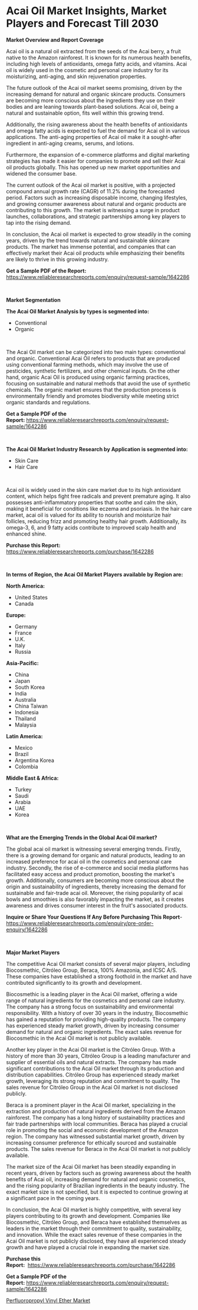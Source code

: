 <p><h1>Acai Oil Market Insights, Market Players and Forecast Till 2030</h1></p><p><strong>Market Overview and Report Coverage</strong></p>
<p><p>Acai oil is a natural oil extracted from the seeds of the Acai berry, a fruit native to the Amazon rainforest. It is known for its numerous health benefits, including high levels of antioxidants, omega fatty acids, and vitamins. Acai oil is widely used in the cosmetic and personal care industry for its moisturizing, anti-aging, and skin rejuvenation properties.</p><p>The future outlook of the Acai oil market seems promising, driven by the increasing demand for natural and organic skincare products. Consumers are becoming more conscious about the ingredients they use on their bodies and are leaning towards plant-based solutions. Acai oil, being a natural and sustainable option, fits well within this growing trend.</p><p>Additionally, the rising awareness about the health benefits of antioxidants and omega fatty acids is expected to fuel the demand for Acai oil in various applications. The anti-aging properties of Acai oil make it a sought-after ingredient in anti-aging creams, serums, and lotions.</p><p>Furthermore, the expansion of e-commerce platforms and digital marketing strategies has made it easier for companies to promote and sell their Acai oil products globally. This has opened up new market opportunities and widened the consumer base.</p><p>The current outlook of the Acai oil market is positive, with a projected compound annual growth rate (CAGR) of 11.2% during the forecasted period. Factors such as increasing disposable income, changing lifestyles, and growing consumer awareness about natural and organic products are contributing to this growth. The market is witnessing a surge in product launches, collaborations, and strategic partnerships among key players to tap into the rising demand.</p><p>In conclusion, the Acai oil market is expected to grow steadily in the coming years, driven by the trend towards natural and sustainable skincare products. The market has immense potential, and companies that can effectively market their Acai oil products while emphasizing their benefits are likely to thrive in this growing industry.</p></p>
<p><strong>Get a Sample PDF of the Report:</strong> <a href="https://www.reliableresearchreports.com/enquiry/request-sample/1642286">https://www.reliableresearchreports.com/enquiry/request-sample/1642286</a></p>
<p>&nbsp;</p>
<p><strong>Market Segmentation</strong></p>
<p><strong>The Acai Oil Market Analysis by types is segmented into:</strong></p>
<p><ul><li>Conventional</li><li>Organic</li></ul></p>
<p>&nbsp;</p>
<p><p>The Acai Oil market can be categorized into two main types: conventional and organic. Conventional Acai Oil refers to products that are produced using conventional farming methods, which may involve the use of pesticides, synthetic fertilizers, and other chemical inputs. On the other hand, organic Acai Oil is produced using organic farming practices, focusing on sustainable and natural methods that avoid the use of synthetic chemicals. The organic market ensures that the production process is environmentally friendly and promotes biodiversity while meeting strict organic standards and regulations.</p></p>
<p><strong>Get a Sample PDF of the Report:</strong>&nbsp;<a href="https://www.reliableresearchreports.com/enquiry/request-sample/1642286">https://www.reliableresearchreports.com/enquiry/request-sample/1642286</a></p>
<p>&nbsp;</p>
<p><strong>The Acai Oil Market Industry Research by Application is segmented into:</strong></p>
<p><ul><li>Skin Care</li><li>Hair Care</li></ul></p>
<p>&nbsp;</p>
<p><p>Acai oil is widely used in the skin care market due to its high antioxidant content, which helps fight free radicals and prevent premature aging. It also possesses anti-inflammatory properties that soothe and calm the skin, making it beneficial for conditions like eczema and psoriasis. In the hair care market, acai oil is valued for its ability to nourish and moisturize hair follicles, reducing frizz and promoting healthy hair growth. Additionally, its omega-3, 6, and 9 fatty acids contribute to improved scalp health and enhanced shine.</p></p>
<p><strong>Purchase this Report:</strong>&nbsp; <a href="https://www.reliableresearchreports.com/purchase/1642286">https://www.reliableresearchreports.com/purchase/1642286</a></p>
<p>&nbsp;</p>
<p><strong>In terms of Region, the Acai Oil Market Players available by Region are:</strong></p>
<p>
    <p> <strong> North America: </strong>
        <ul>
            <li>United States</li>
            <li>Canada</li>
        </ul>
        </p> 
    <p> <strong> Europe: </strong>
        <ul>
            <li>Germany</li>
            <li>France</li>
            <li>U.K.</li>
            <li>Italy</li>
            <li>Russia</li>
        </ul>
        </p> 
    <p> <strong> Asia-Pacific: </strong>
        <ul>
            <li>China</li>
            <li>Japan</li>
            <li>South Korea</li>
            <li>India</li>
            <li>Australia</li>
            <li>China Taiwan</li>
            <li>Indonesia</li>
            <li>Thailand</li>
            <li>Malaysia</li>
        </ul>
        </p> 
    <p> <strong> Latin America: </strong>
        <ul>
            <li>Mexico</li>
            <li>Brazil</li>
            <li>Argentina Korea</li>
            <li>Colombia</li>
        </ul>
        </p> 
    <p> <strong> Middle East & Africa: </strong>
        <ul>
            <li>Turkey</li>
            <li>Saudi</li>
            <li>Arabia</li>
            <li>UAE</li>
            <li>Korea</li>
        </ul>
    </p>
    </p>
<p>&nbsp;</p>
<p><strong>What are the Emerging Trends in the Global Acai Oil market?</strong></p>
<p><p>The global acai oil market is witnessing several emerging trends. Firstly, there is a growing demand for organic and natural products, leading to an increased preference for acai oil in the cosmetics and personal care industry. Secondly, the rise of e-commerce and social media platforms has facilitated easy access and product promotion, boosting the market's growth. Additionally, consumers are becoming more conscious about the origin and sustainability of ingredients, thereby increasing the demand for sustainable and fair-trade acai oil. Moreover, the rising popularity of acai bowls and smoothies is also favorably impacting the market, as it creates awareness and drives consumer interest in the fruit's associated products.</p></p>
<p><strong>Inquire or Share Your Questions If Any Before Purchasing This Report</strong>- <a href="https://www.reliableresearchreports.com/enquiry/pre-order-enquiry/1642286">https://www.reliableresearchreports.com/enquiry/pre-order-enquiry/1642286</a></p>
<p>&nbsp;</p>
<p><strong>Major Market Players</strong></p>
<p><p>The competitive Acai Oil market consists of several major players, including Biocosmethic, Citróleo Group, Beraca, 100% Amazonia, and ICSC A/S. These companies have established a strong foothold in the market and have contributed significantly to its growth and development.</p><p>Biocosmethic is a leading player in the Acai Oil market, offering a wide range of natural ingredients for the cosmetics and personal care industry. The company has a strong focus on sustainability and environmental responsibility. With a history of over 30 years in the industry, Biocosmethic has gained a reputation for providing high-quality products. The company has experienced steady market growth, driven by increasing consumer demand for natural and organic ingredients. The exact sales revenue for Biocosmethic in the Acai Oil market is not publicly available.</p><p>Another key player in the Acai Oil market is the Citróleo Group. With a history of more than 30 years, Citróleo Group is a leading manufacturer and supplier of essential oils and natural extracts. The company has made significant contributions to the Acai Oil market through its production and distribution capabilities. Citróleo Group has experienced steady market growth, leveraging its strong reputation and commitment to quality. The sales revenue for Citróleo Group in the Acai Oil market is not disclosed publicly.</p><p>Beraca is a prominent player in the Acai Oil market, specializing in the extraction and production of natural ingredients derived from the Amazon rainforest. The company has a long history of sustainability practices and fair trade partnerships with local communities. Beraca has played a crucial role in promoting the social and economic development of the Amazon region. The company has witnessed substantial market growth, driven by increasing consumer preference for ethically sourced and sustainable products. The sales revenue for Beraca in the Acai Oil market is not publicly available.</p><p>The market size of the Acai Oil market has been steadily expanding in recent years, driven by factors such as growing awareness about the health benefits of Acai oil, increasing demand for natural and organic cosmetics, and the rising popularity of Brazilian ingredients in the beauty industry. The exact market size is not specified, but it is expected to continue growing at a significant pace in the coming years.</p><p>In conclusion, the Acai Oil market is highly competitive, with several key players contributing to its growth and development. Companies like Biocosmethic, Citróleo Group, and Beraca have established themselves as leaders in the market through their commitment to quality, sustainability, and innovation. While the exact sales revenue of these companies in the Acai Oil market is not publicly disclosed, they have all experienced steady growth and have played a crucial role in expanding the market size.</p></p>
<p><strong>Purchase this Report:</strong>&nbsp;&nbsp;<a href="https://www.reliableresearchreports.com/purchase/1642286">https://www.reliableresearchreports.com/purchase/1642286</a></p>
<p></p>
<p><strong>Get a Sample PDF of the Report:</strong>&nbsp;<a href="https://www.reliableresearchreports.com/enquiry/request-sample/1642286">https://www.reliableresearchreports.com/enquiry/request-sample/1642286</a></p>
<p><p><a href="https://github.com/RoccoManning/Market-Research-Report-List-2/blob/main/perfluoropropyl-vinyl-ether-market.md">Perfluoropropyl Vinyl Ether Market</a></p></p>